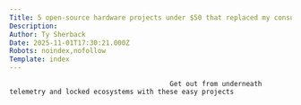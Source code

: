 ```yaml
---
Title: 5 open-source hardware projects under $50 that replaced my consumer gadgets
Description: 
Author: Ty Sherback
Date: 2025-11-01T17:30:21.000Z
Robots: noindex,nofollow
Template: index
---
```


                                            Get out from underneath telemetry and locked ecosystems with these easy projects
                                        